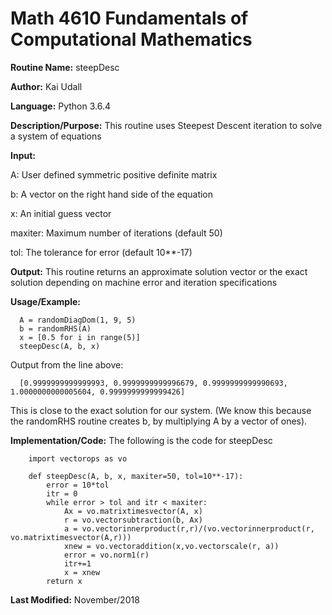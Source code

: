 # Math 4610 Fundamentals of Computational Mathematics

**Routine Name:**           steepDesc

**Author:** Kai Udall

**Language:** Python 3.6.4

**Description/Purpose:** This routine uses Steepest Descent iteration to solve a system of equations

**Input:**

A: User defined symmetric positive definite matrix

b: A vector on the right hand side of the equation

x: An initial guess vector

maxiter: Maximum number of iterations (default 50)

tol: The tolerance for error (default 10**-17)

**Output:** This routine returns an approximate solution vector or the exact solution depending on machine error and iteration specifications

**Usage/Example:**

      A = randomDiagDom(1, 9, 5)
      b = randomRHS(A)
      x = [0.5 for i in range(5)]
      steepDesc(A, b, x)

Output from the line above:

      [0.9999999999999993, 0.9999999999996679, 0.9999999999990693, 1.0000000000005604, 0.9999999999999426]

This is close to the exact solution for our system. (We know this because the randomRHS routine creates b, by multiplying A by a vector of ones).
          
**Implementation/Code:** The following is the code for steepDesc
        
        import vectorops as vo
        
        def steepDesc(A, b, x, maxiter=50, tol=10**-17):
            error = 10*tol
            itr = 0
            while error > tol and itr < maxiter:
                Ax = vo.matrixtimesvector(A, x)
                r = vo.vectorsubtraction(b, Ax)
                a = vo.vectorinnerproduct(r,r)/(vo.vectorinnerproduct(r, vo.matrixtimesvector(A,r)))
                xnew = vo.vectoraddition(x,vo.vectorscale(r, a))
                error = vo.norm1(r)
                itr+=1
                x = xnew
            return x
    

**Last Modified:** November/2018
